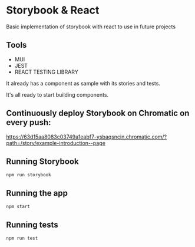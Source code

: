 # Storybook & React

Basic implementation of storybook with react to use in future projects

## Tools

- MUI
- JEST
- REACT TESTING LIBRARY

It already has a component as sample with its stories and tests.

It's all ready to start building components.

## Continuously deploy Storybook on Chromatic on every push:

https://63d15aa8083c03749a1eabf7-ysbaqsncin.chromatic.com/?path=/story/example-introduction--page

## Running Storybook

```shell
npm run storybook
```

## Running the app

```shell
npm start
```

## Running tests

```shell
npm run test
```
